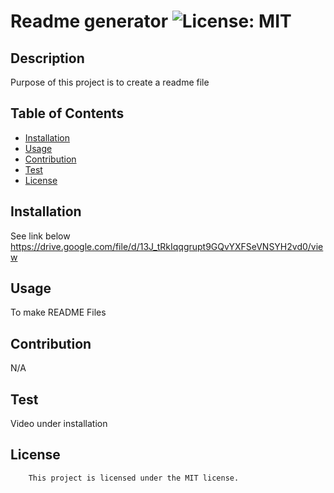 # Readme generator ![License: MIT](https://img.shields.io/badge/License-MIT-yellow.svg)
  ## Description
  Purpose of this project is to create a readme file
  ## Table of Contents
  - [Installation](#installation)
  - [Usage](#usage)
  - [Contribution](#contribution)
  - [Test](#test)
  - [License](#license)
  ## Installation
  See link below
  https://drive.google.com/file/d/13J_tRkIqqgrupt9GQvYXFSeVNSYH2vd0/view
  ## Usage
  To make README Files
  ## Contribution
  N/A
  ## Test
  Video under installation 
  ## License
        This project is licensed under the MIT license.
